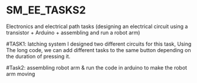 # SM_EE_TASKS2
Electronics and electrical path tasks (designing an electrical circuit using a transistor + Arduino + assembling and run a robot arm)

#TASK1: latching system 
I designed two different circuits for this task, Using The long code, we can add different tasks to the same button depending on the duration of pressing it.

#Task2: assembling robot arm & run the code in arduino to make the robot arm moving
